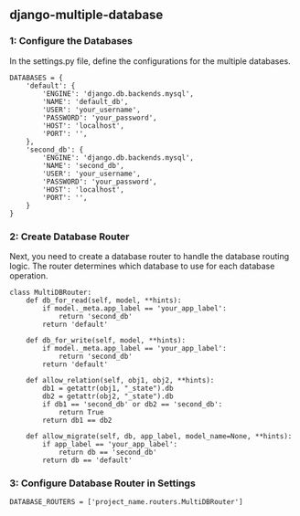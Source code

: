 ## django-multiple-database

### 1: Configure the Databases
In the settings.py file, define the configurations for the multiple databases. 

    DATABASES = {
        'default': {
            'ENGINE': 'django.db.backends.mysql',
            'NAME': 'default_db',
            'USER': 'your_username',
            'PASSWORD': 'your_password',
            'HOST': 'localhost',
            'PORT': '',
        },
        'second_db': {
            'ENGINE': 'django.db.backends.mysql',
            'NAME': 'second_db',
            'USER': 'your_username',
            'PASSWORD': 'your_password',
            'HOST': 'localhost',
            'PORT': '',
        }
    }

### 2: Create Database Router
Next, you need to create a database router to handle the database routing logic. The router determines which database to use for each database operation. 

    class MultiDBRouter:
        def db_for_read(self, model, **hints):
            if model._meta.app_label == 'your_app_label':
                return 'second_db'
            return 'default'

        def db_for_write(self, model, **hints):
            if model._meta.app_label == 'your_app_label':
                return 'second_db'
            return 'default'

        def allow_relation(self, obj1, obj2, **hints):
            db1 = getattr(obj1, "_state").db
            db2 = getattr(obj2, "_state").db
            if db1 == 'second_db' or db2 == 'second_db':
                return True
            return db1 == db2

        def allow_migrate(self, db, app_label, model_name=None, **hints):
            if app_label == 'your_app_label':
                return db == 'second_db'
            return db == 'default'

### 3: Configure Database Router in Settings

    DATABASE_ROUTERS = ['project_name.routers.MultiDBRouter']
